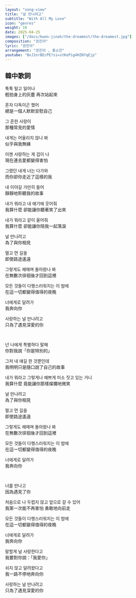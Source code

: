 ```yaml
---
layout: "song-view"
title: "널 만나려고"
subtitle: "With All My Love"
icon: "genres"
weight: 10
date: 2025-04-25
images: ["/docs/kwon-jinah/the-dreamest/the-dreamest.jpg"]
composition: "권진아"
lyric: "권진아"
arrangement: "권진아 , 홍소진"
youtube: "BxJ1nrBEcPE?si=stKePig4HZN7qEjp"
---
```


## 韓中歌詞

툭툭 털고 일어나  
輕拍身上的灰塵 再次站起來  

혼자 다독이곤 했어  
總是一個人默默安慰自己  

그 흔한 사랑이  
那種常見的愛情  

내게는 어울리지 않나 봐  
似乎與我無緣  

이젠 사랑하는 게 겁이 나  
現在連去愛都變得害怕  

그랬던 내게 너는 다가와  
而你卻你走近了這樣的我  

내 이야길 가만히 들어  
靜靜地聆聽我的故事  

내가 뭐라고 내 얘기에 웃어줘  
我算什麼 卻能讓你聽著笑了出來  

내가 뭐라고 같이 울어줘  
我算什麼 卻能讓你陪我一起落淚  

널 만나려고  
為了與你相見  

멀고 먼 길을  
即使路途遙遠  

그렇게도 헤매며 돌아왔나 봐  
在無數次徘徊後才回到這裡  

모든 것들이 다행스러워지는 이 밤에  
在這一切都變得值得的夜晚  

너에게로 달려가  
我奔向你  

사랑하는 널 만나려고  
只為了遇見深愛的你  

<br>

넌 나에게 특별하다 말해  
你對我說「你是特別的」  

그저 내 얘길 한 것뿐인데  
我明明只是隨口說了自己的故事  

내가 뭐라고 그렇게나 예쁘게 미소 짓고 있는 거니  
我算什麼 竟能讓你那樣燦爛地微笑  

널 만나려고  
為了與你相見  

멀고 먼 길을  
即使路途遙遠  

그렇게도 헤매며 돌아왔나 봐  
在無數次徘徊後才回到這裡  

모든 것들이 다행스러워지는 이 밤에  
在這一切都變得值得的夜晚  

너에게로 달려가  
我奔向你  

<br>

너를 만나고  
因為遇見了你  

처음으로 나 두렵지 않고 앞으로 갈 수 있어  
我第一次能不再害怕 勇敢地向前走  

모든 것들이 다행스러워지는 이 밤에  
在這一切都變得值得的夜晚  

너에게로 달려가  
我奔向你  

말할게 널 사랑한다고  
我要對你說：「我愛你」  

쉬지 않고 달려왔다고  
我一路不停地奔向你  

사랑하는 널 만나려고  
只為了遇見深愛的你  
